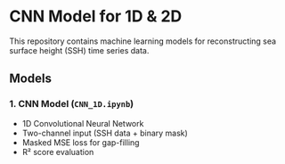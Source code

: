 # CNN Model for 1D & 2D
This repository contains machine learning models for reconstructing sea surface height (SSH) time series data.

## Models

### 1. CNN Model (`CNN_1D.ipynb`)
- 1D Convolutional Neural Network
- Two-channel input (SSH data + binary mask)
- Masked MSE loss for gap-filling
- R² score evaluation
